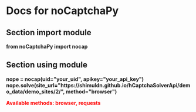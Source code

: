 # Docs for noCaptchaPy


## Section import module

<b>from noCaptchaPy import nocap</p>


## Section using module

<b>
nope = nocap(uid="your_uid", apikey="your_api_key")
nope.solve(site_url="https://shimuldn.github.io/hCaptchaSolverApi/demo_data/demo_sites/2/", method="browser")

  <b style=color:red;>Available methods: browser, requests</b>
</b>

